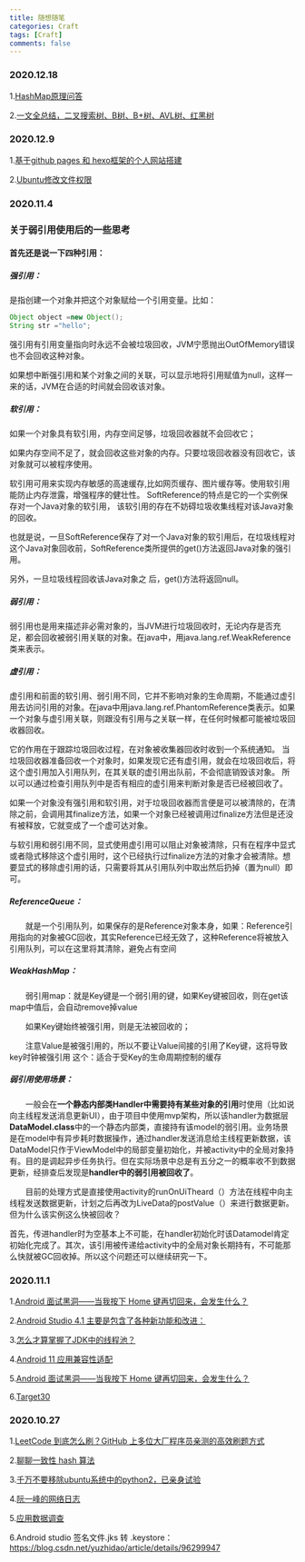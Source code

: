 ```yaml
---
title: 随想随笔
categories: Craft
tags: [Craft]
comments: false
---
```


### 2020.12.18

1.[HashMap原理问答](https://www.jianshu.com/p/32f67f9e71b5)

2.[一文全总结，二叉搜索树、B树、B+树、AVL树、红黑树](https://www.jianshu.com/p/2c7f16148d49)

### 2020.12.9

1.[基于github pages 和 hexo框架的个人网站搭建](https://www.cnblogs.com/liuxianan/p/build-blog-website-by-hexo-github.html#%E5%8E%9F%E7%90%86)

2.[Ubuntu修改文件权限](https://blog.csdn.net/slwhy/article/details/78876237)

### 2020.11.4
### 关于弱引用使用后的一些思考
#### 首先还是说一下四种引用：
##### 强引用：
是指创建一个对象并把这个对象赋给一个引用变量。比如：

```java
Object object =new Object();
String str ="hello";
```
强引用有引用变量指向时永远不会被垃圾回收，JVM宁愿抛出OutOfMemory错误也不会回收这种对象。

如果想中断强引用和某个对象之间的关联，可以显示地将引用赋值为null，这样一来的话，JVM在合适的时间就会回收该对象。

##### 软引用：
如果一个对象具有软引用，内存空间足够，垃圾回收器就不会回收它；

如果内存空间不足了，就会回收这些对象的内存。只要垃圾回收器没有回收它，该对象就可以被程序使用。

软引用可用来实现内存敏感的高速缓存,比如网页缓存、图片缓存等。使用软引用能防止内存泄露，增强程序的健壮性。
SoftReference的特点是它的一个实例保存对一个Java对象的软引用， 该软引用的存在不妨碍垃圾收集线程对该Java对象的回收。

也就是说，一旦SoftReference保存了对一个Java对象的软引用后，在垃圾线程对 这个Java对象回收前，SoftReference类所提供的get()方法返回Java对象的强引用。

另外，一旦垃圾线程回收该Java对象之 后，get()方法将返回null。

##### 弱引用：
弱引用也是用来描述非必需对象的，当JVM进行垃圾回收时，无论内存是否充足，都会回收被弱引用关联的对象。在java中，用java.lang.ref.WeakReference类来表示。

##### 虚引用：
虚引用和前面的软引用、弱引用不同，它并不影响对象的生命周期，不能通过虚引用去访问引用的对象。在java中用java.lang.ref.PhantomReference类表示。如果一个对象与虚引用关联，则跟没有引用与之关联一样，在任何时候都可能被垃圾回收器回收。

它的作用在于跟踪垃圾回收过程，在对象被收集器回收时收到一个系统通知。 当垃圾回收器准备回收一个对象时，如果发现它还有虚引用，就会在垃圾回收后，将这个虚引用加入引用队列，在其关联的虚引用出队前，不会彻底销毁该对象。 所以可以通过检查引用队列中是否有相应的虚引用来判断对象是否已经被回收了。

如果一个对象没有强引用和软引用，对于垃圾回收器而言便是可以被清除的，在清除之前，会调用其finalize方法，如果一个对象已经被调用过finalize方法但是还没有被释放，它就变成了一个虚可达对象。

与软引用和弱引用不同，显式使用虚引用可以阻止对象被清除，只有在程序中显式或者隐式移除这个虚引用时，这个已经执行过finalize方法的对象才会被清除。想要显式的移除虚引用的话，只需要将其从引用队列中取出然后扔掉（置为null）即可。


##### ReferenceQueue：

 　　就是一个引用队列，如果保存的是Reference对象本身，如果：Reference引用指向的对象被GC回收，其实Reference已经无效了，这种Reference将被放入引用队列，可以在这里将其清除，避免占有空间

##### WeakHashMap：

　　弱引用map：就是Key键是一个弱引用的键，如果Key键被回收，则在get该map中值后，会自动remove掉value

　　如果Key键始终被强引用，则是无法被回收的；

　　注意Value是被强引用的，所以不要让Value间接的引用了Key键，这将导致key时钟被强引用
这个：适合于受Key的生命周期控制的缓存


##### 弱引用使用场景：

　　一般会在**一个静态内部类Handler中需要持有某些对象的引用**时使用（比如说向主线程发送消息更新UI），由于项目中使用mvp架构，所以该handler为数据层**DataModel.class**中的一个静态内部类，直接持有该model的弱引用。业务场景是在model中有异步耗时数据操作，通过handler发送消息给主线程更新数据，该DataModel只作于ViewModel中的局部变量初始化，并被activity中的全局对象持有。目的是调起异步任务执行。但在实际场景中总是有五分之一的概率收不到数据更新，经排查后发现是**handler中的弱引用被回收了**。

　　目前的处理方式是直接使用activity的runOnUiTheard（）方法在线程中向主线程发送数据更新，计划之后再改为LiveData的postValue（）来进行数据更新。但为什么该实例这么快被回收？

首先，传进handler时为空基本上不可能，在handler初始化时该Datamodel肯定初始化完成了。其次，该引用被传递给activity中的全局对象长期持有，不可能那么快就被GC回收掉。所以这个问题还可以继续研究一下。

### 2020.11.1

1.[Android 面试黑洞——当我按下 Home 键再切回来，会发生什么？](https://juejin.im/post/6883741254614515720)

2.[Android Studio 4.1 主要是包含了各种新功能和改进：](https://juejin.im/post/6883322247629832200)

3.[怎么才算掌握了JDK中的线程池？](https://juejin.im/post/6880511881786687495)

4.[Android 11 应用兼容性适配](https://juejin.im/post/6873635907653042183#heading-3)

5.[Android 面试黑洞——当我按下 Home 键再切回来，会发生什么？](https://juejin.im/post/6883741254614515720)

6.[Target30](https://www.apkdv.com/android-11-api-30-adaptation-guide.html#menu_index_23)

### 2020.10.27
1.[LeetCode 到底怎么刷？GitHub 上多位大厂程序员亲测的高效刷题方式](https://juejin.im/post/6861749506959114253)

2.[聊聊一致性 hash 算法](https://juejin.im/post/6873407119421341704)

3.[千万不要移除ubuntu系统中的python2，已亲身试验](https://blog.csdn.net/ShuqiaoS/article/details/83302733)

4.[阮一峰的网络日志](http://www.ruanyifeng.com/blog/)

5.[应用数据调查](https://sensortower.com/android/US/one-dot-moblie-limited/app/one-booster-antivirus-booster-phone-cleaner/com.cleanteam.oneboost/overview?locale=zh-CN&selected_tab=charts&countries=HK&category=tools&chart_type=free&device=android&hourly=false&date=2020-09-25)


6.Android studio 签名文件.jks 转 .keystore：https://blog.csdn.net/yuzhidao/article/details/96299947
